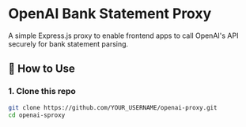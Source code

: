 # OpenAI Bank Statement Proxy

A simple Express.js proxy to enable frontend apps to call OpenAI's API securely for bank statement parsing.

## 🚀 How to Use

### 1. Clone this repo

```bash
git clone https://github.com/YOUR_USERNAME/openai-proxy.git
cd openai-sproxy

